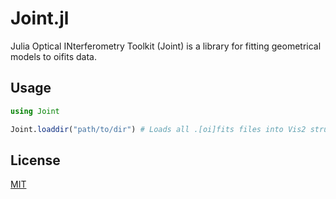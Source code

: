 # Joint.jl

Julia Optical INterferometry Toolkit (Joint) is a library for fitting geometrical models to
oifits data.

## Usage

```julia
using Joint

Joint.loaddir("path/to/dir") # Loads all .[oi]fits files into Vis2 structures
```

## License

[MIT](LICENSE)
